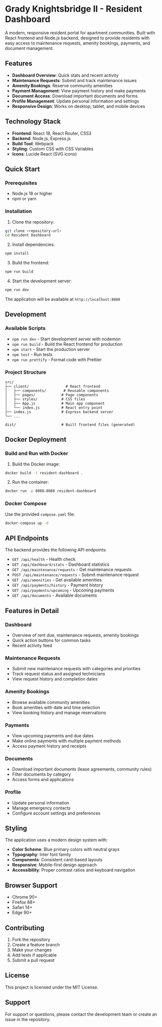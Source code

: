 # Grady Knightsbridge II - Resident Dashboard

A modern, responsive resident portal for apartment communities. Built with React frontend and Node.js backend, designed to provide residents with easy access to maintenance requests, amenity bookings, payments, and document management.

## Features

- **Dashboard Overview**: Quick stats and recent activity
- **Maintenance Requests**: Submit and track maintenance issues
- **Amenity Bookings**: Reserve community amenities
- **Payment Management**: View payment history and make payments
- **Document Access**: Download important documents and forms
- **Profile Management**: Update personal information and settings
- **Responsive Design**: Works on desktop, tablet, and mobile devices

## Technology Stack

- **Frontend**: React 18, React Router, CSS3
- **Backend**: Node.js, Express.js
- **Build Tool**: Webpack
- **Styling**: Custom CSS with CSS Variables
- **Icons**: Lucide React (SVG icons)

## Quick Start

### Prerequisites

- Node.js 18 or higher
- npm or yarn

### Installation

1. Clone the repository:
```bash
git clone <repository-url>
cd Resident Dashboard
```

2. Install dependencies:
```bash
npm install
```

3. Build the frontend:
```bash
npm run build
```

4. Start the development server:
```bash
npm run dev
```

The application will be available at `http://localhost:8088`

## Development

### Available Scripts

- `npm run dev` - Start development server with nodemon
- `npm run build` - Build the React frontend for production
- `npm start` - Start the production server
- `npm test` - Run tests
- `npm run prettify` - Format code with Prettier

### Project Structure

```
src/
├── client/                 # React frontend
│   ├── components/        # Reusable components
│   ├── pages/            # Page components
│   ├── styles/           # CSS files
│   ├── App.js            # Main app component
│   └── index.js          # React entry point
├── index.js              # Express backend server
└── ...

dist/                     # Built frontend files (generated)
```

## Docker Deployment

### Build and Run with Docker

1. Build the Docker image:
```bash
docker build -t resident-dashboard .
```

2. Run the container:
```bash
docker run -p 8088:8088 resident-dashboard
```

### Docker Compose

Use the provided `compose.yaml` file:

```bash
docker-compose up -d
```

## API Endpoints

The backend provides the following API endpoints:

- `GET /api/health` - Health check
- `GET /api/dashboard/stats` - Dashboard statistics
- `GET /api/maintenance/requests` - Get maintenance requests
- `POST /api/maintenance/requests` - Submit maintenance request
- `GET /api/amenities` - Get available amenities
- `GET /api/payments/history` - Payment history
- `GET /api/payments/upcoming` - Upcoming payments
- `GET /api/documents` - Available documents

## Features in Detail

### Dashboard
- Overview of rent due, maintenance requests, amenity bookings
- Quick action buttons for common tasks
- Recent activity feed

### Maintenance Requests
- Submit new maintenance requests with categories and priorities
- Track request status and assigned technicians
- View request history and completion dates

### Amenity Bookings
- Browse available community amenities
- Book amenities with date and time selection
- View booking history and manage reservations

### Payments
- View upcoming payments and due dates
- Make online payments with multiple payment methods
- Access payment history and receipts

### Documents
- Download important documents (lease agreements, community rules)
- Filter documents by category
- Access forms and applications

### Profile
- Update personal information
- Manage emergency contacts
- Configure account settings and preferences

## Styling

The application uses a modern design system with:

- **Color Scheme**: Blue primary colors with neutral grays
- **Typography**: Inter font family
- **Components**: Consistent card-based layouts
- **Responsive**: Mobile-first design approach
- **Accessibility**: Proper contrast ratios and keyboard navigation

## Browser Support

- Chrome 90+
- Firefox 88+
- Safari 14+
- Edge 90+

## Contributing

1. Fork the repository
2. Create a feature branch
3. Make your changes
4. Add tests if applicable
5. Submit a pull request

## License

This project is licensed under the MIT License.

## Support

For support or questions, please contact the development team or create an issue in the repository.
